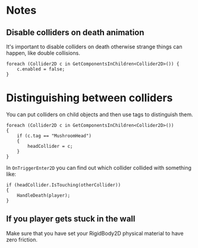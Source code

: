 # Notes


## Disable colliders on death animation

It's important to disable colliders on death otherwise strange things can
happen, like double collisions.

```
foreach (Collider2D c in GetComponentsInChildren<Collider2D>()) {
	c.enabled = false;
}
```	

# Distinguishing between colliders

You can put colliders on child objects and then use tags to distinguish them.

```
foreach (Collider2D c in GetComponentsInChildren<Collider2D>())
{
    if (c.tag == "MushroomHead")
    {
        headCollider = c;
    }
}
```

In `OnTriggerEnter2D` you can find out which collider collided with something like:

```
if (headCollider.IsTouching(otherCollider))
{
    HandleDeath(player);
}
```

## If you player gets stuck in the wall

Make sure that you have set your RigidBody2D physical material to have 
zero friction.
